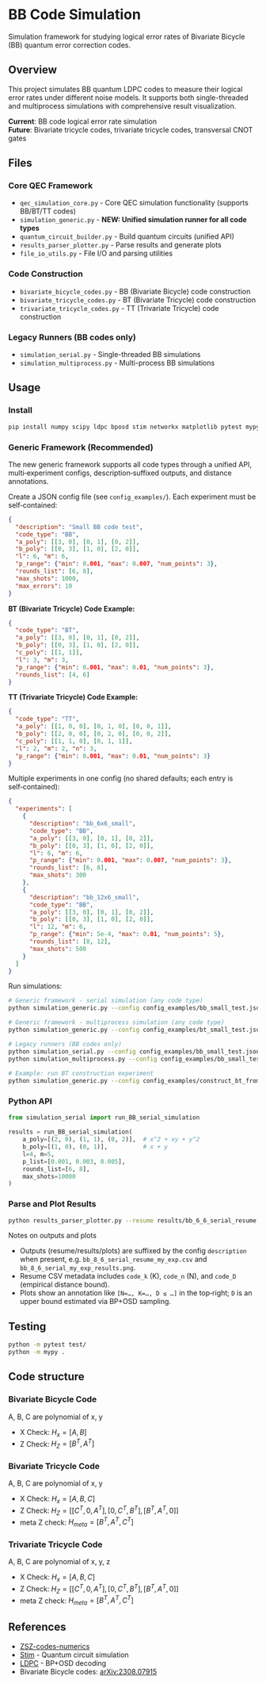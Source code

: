 # BB Code Simulation

Simulation framework for studying logical error rates of Bivariate Bicycle (BB) quantum error correction codes.

## Overview

This project simulates BB quantum LDPC codes to measure their logical error rates under different noise models. It supports both single-threaded and multiprocess simulations with comprehensive result visualization.

**Current**: BB code logical error rate simulation  
**Future**: Bivariate tricycle codes, trivariate tricycle codes, transversal CNOT gates

## Files

### Core QEC Framework
- `qec_simulation_core.py` - Core QEC simulation functionality (supports BB/BT/TT codes)
- `simulation_generic.py` - **NEW: Unified simulation runner for all code types**
- `quantum_circuit_builder.py` - Build quantum circuits (unified API)
- `results_parser_plotter.py` - Parse results and generate plots
- `file_io_utils.py` - File I/O and parsing utilities

### Code Construction  
- `bivariate_bicycle_codes.py` - BB (Bivariate Bicycle) code construction
- `bivariate_tricycle_codes.py` - BT (Bivariate Tricycle) code construction  
- `trivariate_tricycle_codes.py` - TT (Trivariate Tricycle) code construction

### Legacy Runners (BB codes only)
- `simulation_serial.py` - Single-threaded BB simulations
- `simulation_multiprocess.py` - Multi-process BB simulations

## Usage

### Install
```bash
pip install numpy scipy ldpc bposd stim networkx matplotlib pytest mypy
```

### Generic Framework (Recommended)
The new generic framework supports all code types through a unified API, multi‑experiment configs, description‑suffixed outputs, and distance annotations.

Create a JSON config file (see `config_examples/`). Each experiment must be self‑contained:
```json
{
  "description": "Small BB code test",
  "code_type": "BB",
  "a_poly": [[3, 0], [0, 1], [0, 2]],
  "b_poly": [[0, 3], [1, 0], [2, 0]],
  "l": 6, "m": 6,
  "p_range": {"min": 0.001, "max": 0.007, "num_points": 3},
  "rounds_list": [6, 8],
  "max_shots": 1000,
  "max_errors": 10
}
```

**BT (Bivariate Tricycle) Code Example:**
```json
{
  "code_type": "BT",
  "a_poly": [[3, 0], [0, 1], [0, 2]], 
  "b_poly": [[0, 3], [1, 0], [2, 0]],
  "c_poly": [[1, 1]],
  "l": 3, "m": 3,
  "p_range": {"min": 0.001, "max": 0.01, "num_points": 3},
  "rounds_list": [4, 6]
}
```

**TT (Trivariate Tricycle) Code Example:**
```json
{
  "code_type": "TT",
  "a_poly": [[1, 0, 0], [0, 1, 0], [0, 0, 1]],
  "b_poly": [[2, 0, 0], [0, 2, 0], [0, 0, 2]], 
  "c_poly": [[1, 1, 0], [0, 1, 1]],
  "l": 2, "m": 2, "n": 3,
  "p_range": {"min": 0.001, "max": 0.01, "num_points": 3}
}
```

Multiple experiments in one config (no shared defaults; each entry is self‑contained):
```json
{
  "experiments": [
    {
      "description": "bb_6x6_small",
      "code_type": "BB",
      "a_poly": [[3, 0], [0, 1], [0, 2]],
      "b_poly": [[0, 3], [1, 0], [2, 0]],
      "l": 6, "m": 6,
      "p_range": {"min": 0.001, "max": 0.007, "num_points": 3},
      "rounds_list": [6, 8],
      "max_shots": 300
    },
    {
      "description": "bb_12x6_small",
      "code_type": "BB",
      "a_poly": [[3, 0], [0, 1], [0, 2]],
      "b_poly": [[0, 3], [1, 0], [2, 0]],
      "l": 12, "m": 6,
      "p_range": {"min": 5e-4, "max": 0.01, "num_points": 5},
      "rounds_list": [8, 12],
      "max_shots": 500
    }
  ]
}
```

Run simulations:
```bash
# Generic framework - serial simulation (any code type)
python simulation_generic.py --config config_examples/bb_small_test.json --output-dir results

# Generic framework - multiprocess simulation (any code type)
python simulation_generic.py --config config_examples/bt_small_test.json --output-dir results --multiprocess

# Legacy runners (BB codes only)
python simulation_serial.py --config config_examples/bb_small_test.json --output-dir results
python simulation_multiprocess.py --config config_examples/bb_small_test.json --output-dir results
 
# Example: run BT construction experiment
python simulation_generic.py --config config_examples/construct_bt_from_bb_small.json --output-dir test_construction
```

### Python API
```python
from simulation_serial import run_BB_serial_simulation

results = run_BB_serial_simulation(
    a_poly=[(2, 0), (1, 1), (0, 2)],  # x^2 + xy + y^2  
    b_poly=[(1, 0), (0, 1)],          # x + y
    l=4, m=5,
    p_list=[0.001, 0.003, 0.005],
    rounds_list=[6, 8],
    max_shots=10000
)
```

### Parse and Plot Results
```bash
python results_parser_plotter.py --resume results/bb_6_6_serial_resume.csv --show
```

Notes on outputs and plots
- Outputs (resume/results/plots) are suffixed by the config `description` when present, e.g. `bb_8_6_serial_resume_my_exp.csv` and `bb_8_6_serial_my_exp_results.png`.
- Resume CSV metadata includes `code_k` (K), `code_n` (N), and `code_D` (empirical distance bound).
- Plots show an annotation like `[N=…, K=…, D ≤ …]` in the top‑right; `D` is an upper bound estimated via BP+OSD sampling.

## Testing
```bash
python -m pytest test/
python -m mypy .
```

## Code structure

### Bivariate Bicycle Code

A, B, C are polynomial of x, y

- X Check: $H_x = [A, B]$
- Z Check: $H_Z = [B^T, A^T]$

### Bivariate Tricycle Code

A, B, C are polynomial of x, y

- X Check: $H_x = [A, B, C]$
- Z Check: $H_Z = [[C^T, 0, A^T], [0, C^T, B^T], [B^T, A^T, 0]]$
- meta Z check: $H_{meta} = [B^T, A^T, C^T]$


### Trivariate Tricycle Code

A, B, C are polynomial of x, y, z

- X Check: $H_x = [A, B, C]$
- Z Check: $H_Z = [[C^T, 0, A^T], [0, C^T, B^T], [B^T, A^T, 0]]$
- meta Z check: $H_{meta} = [B^T, A^T, C^T]$

## References

- [ZSZ-codes-numerics](https://github.com/yifanhong/ZSZ-codes-numerics)
- [Stim](https://github.com/quantumlib/Stim) - Quantum circuit simulation
- [LDPC](https://github.com/quantumgizmos/ldpc) - BP+OSD decoding
- Bivariate Bicycle codes: [arXiv:2308.07915](https://arxiv.org/abs/2308.07915)
